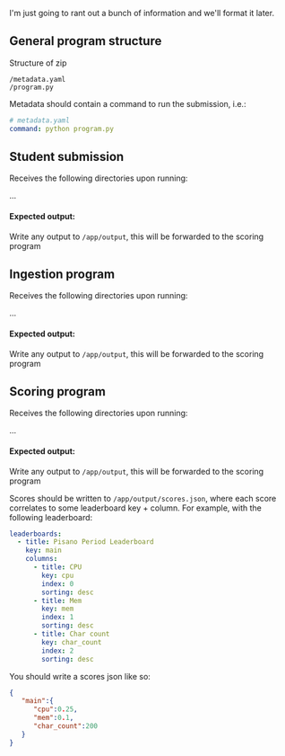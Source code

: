 I'm just going to rant out a bunch of information and we'll format it later.

## General program structure

Structure of zip

```
/metadata.yaml
/program.py    
```

Metadata should contain a command to run the submission, i.e.:

```yaml
# metadata.yaml
command: python program.py
```

## Student submission

Receives the following directories upon running:

...

#### Expected output:

Write any output to `/app/output`, this will be forwarded to the scoring program


## Ingestion program

Receives the following directories upon running:

...

#### Expected output:

Write any output to `/app/output`, this will be forwarded to the scoring program


## Scoring program

Receives the following directories upon running:

...

#### Expected output:

Write any output to `/app/output`, this will be forwarded to the scoring program

Scores should be written to `/app/output/scores.json`, where each score correlates to some
leaderboard key + column. For example, with the following leaderboard:

```yaml
leaderboards:
  - title: Pisano Period Leaderboard
    key: main
    columns:
      - title: CPU
        key: cpu
        index: 0
        sorting: desc
      - title: Mem
        key: mem
        index: 1
        sorting: desc
      - title: Char count
        key: char_count
        index: 2
        sorting: desc
```

You should write a scores json like so:
```json
{  
   "main":{  
      "cpu":0.25,
      "mem":0.1,
      "char_count":200
   }
}
```
